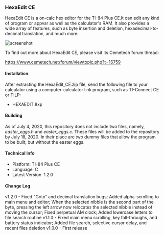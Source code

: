 ### HexaEdit CE

HexaEdit CE is a on-calc hex editor for the TI-84 Plus CE.It can edit any kind of program or appvar as well as the calculator's RAM. It also provides a wide array of features, such as byte insertion and deletion, hexadecimal-to-decimal translation, and much more.

![screenshot](http://www.cubeupload.com/im/torontobay/v120apng.png)


To find out more about HexaEdit CE, please visit its Cemetech forum thread:

https://www.cemetech.net/forum/viewtopic.php?t=16759

#### Installation

After extracting the HexaEdit_CE.zip file, send the following file to your calculator using a computer-calculator link program, such as TI-Connect CE or TILP:

* HEXAEDIT.8xp

#### Building

As of July 4, 2020, this repository does not include two files, namely, *easter_eggs.h* and *easter_eggs.c*. These files will be added to the repository by July 18, 2020. In their place are two dummy files that allow the program to be built, but without the easter eggs.

#### Technical Info

* Platform: TI-84 Plus CE
* Language: C
* Latest Version: 1.2.0

#### Change Log

v1.2.0 - Fixed "Goto" and decimal translation bugs; Added alpha-scrolling to main menu and
         editor; When the selected nibble is the second part of the byte, pressing the left
         arrow now relocates the selected nibble instead of moving the cursor; Fixed perpetual
         AM clock; Added lowercase letters to file search routine
v1.1.0 - Fixed main menu scrolling, key fall-throughs, and battery status indicator;
         Added file search, selective cursor delay, and recent files deletion
v1.0.0 - First release